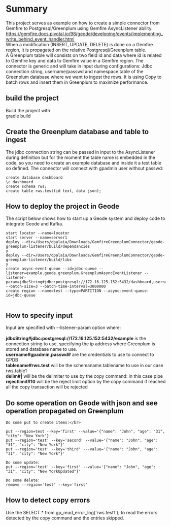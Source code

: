 # Summary

This project serves as example on how to create a simple connector from Gemfire to Postgresql/Greenplum using Gemfire AsyncListener ability.</br>
https://gemfire.docs.pivotal.io/98/geode/developing/events/implementing_write_behind_event_handler.html</br>
When a modification (INSERT, UPDATE, DELETE) is done on a Gemfire region, it is propagated on the relative Postgresql/Greenplum table.</br>
A Greenplum table will consists on two field id and data where id is related to Gemfire key and data to Gemfire value in a Gemfire region.
The connector is generic and will take in input during configurations: Jdbc connection string, username/passwd and namespace.table of the Greenplum database where we want to ingest the rows.
It is using Copy to batch rows and insert them in Greenplum to maximize performance.

## build the project

Build the project with </br>
gradle build

## Create the Greenplum database and table to ingest

The jdbc connection string can be passed in input to the AsyncListener during definition but
for the moment the table name is embedded in the code, so you need to create
an example database and inside it a test table so defined. The connector will connect with gpadmin user without passwd:

```
create database dashboard
\c dashboard
create schema rws;
create table rws.test(id text, data json);
```

## How to deploy the project in Geode

The script below shows how to start up a Geode system and deploy code to integrate Geode and Kafka.

```
start locator --name=locator
start server --name=server1
deploy --dir=/Users/dpalaia/Downloads/GemfireGreenplumConnector/geode-greenplum-listener/build/dependancies
y
deploy --dir=/Users/dpalaia/Downloads/GemfireGreenplumConnector/geode-greenplum-listener/build/libs
y
create async-event-queue --id=jdbc-queue --listener=example.geode.greenplum.GreenplumAsyncEventListener --listener-param=jdbcString#jdbc:postgresql://172.16.125.152:5432/dashboard,username#gpadmin,passwd#,tablename#rws.test,delim#|,rejectlimit#10 --batch-size=3 --batch-time-interval=3000000
create region --name=test --type=PARTITION --async-event-queue-id=jdbc-queue


```

## How to specify input
Input are specified with  --listener-param option where:</br></br>
**jdbcString#jdbc:postgresql://172.16.125.152:5432/example** is the connection string to use, specifying the ip address where Greenplum is stored and database name to use.</br>
**username#gpadmin,passwd#** are the credentials to use to connect to GPDB </br>
**tablename#rws.test** will be the schemaname.tablename to use in our case rws.table1 </br>
**delim#|** will be the delimiter to use by the copy command: in this case pipe</br>
**rejectlimit#10** will be the reject limit option by the copy command if reached all the copy transaction will be rejected

## Do some operation on Geode with json and see operation propagated on Greenplum
```
Do some put to create items:</br>

put --region=test --key='first' --value='{"name": "John", "age": "31", "city": "New York"}'
put --region='test' --key='second' --value='{"name": "John", "age": "31", "city": "New York"}'
put --region='test' --key='third' ---value='{"name": "John", "age": "31", "city": "New York"}'

Do some update:
put --region='test' --key='first' --value='{"name": "John", "age": "31", "city": "New YorkUpdated"}'

Do some delete:
remove --region='test' --key='first'
```

## How to detect copy errors

Use the SELECT * from gp_read_error_log('rws.test1'); to read the errors detected by the copy command and the entries skipped.

